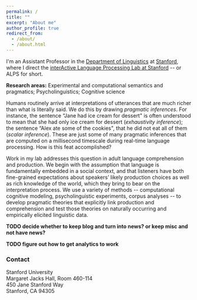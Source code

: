 ```yaml
---
permalink: /
title: ""
excerpt: "About me"
author_profile: true
redirect_from: 
  - /about/
  - /about.html
---
```


I'm an Assistant Professor in the [Department of Linguistics](https://linguistics.stanford.edu/) at [Stanford](https://www.stanford.edu/), where I direct the [interActive Language Processing Lab at Stanford](http://alpslab.stanford.edu/) -- or ALPS for short. 

**Research areas:** Experimental and computational semantics and pragmatics; Psycholinguistics; Cognitive science

Humans routinely arrive at interpretations of utterances that are much richer than what is literally said. We do this by drawing *pragmatic inferences*. For instance, the sentence “Jane had ice cream for dessert" is often understood to mean that she had only ice cream for dessert (*exhaustivity inference*); the sentence “Alex ate some of the cookies", that he did not eat all of them (*scalar inference*). These are just some of many pragmatic inferences that are computed on a millisecond timescale during real-time language processing. How is this feat accomplished? 

Work in my lab addresses this question in adult language comprehension and production. We begin with the assumption that language is fundamentally embedded in a social context, and that listeners have both fine-grained expectations about speakers’ likely production choices as well as rich knowledge of the world, which they bring to bear on the interpretation process. We use a variety of methods -- computational cognitive modeling, psycholinguistic experiments, corpus analyses -- to develop pragmatic theories that explicitly link production and comprehension and test those theories on naturally occurring and empirically elicited linguistic data.



**TODO decide whether to keep blog and turn into news? or keep misc and not have news?**

**TODO figure out how to get analytics to work**

### Contact

Stanford University\
Margaret Jacks Hall, Room 460-114\
450 Jane Stanford Way\
Stanford, CA 94305
